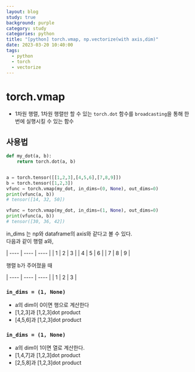 ```yaml
---
layout: blog
study: true
background: purple
category: study
categories: python
title: "[python] torch.vmap, np.vectorize(with axis,dim)"
date: 2023-03-20 10:40:00
tags:
  - python
  - torch
  - vectorize
---
```


# torch.vmap

- 1차원 행렬, 1차원 행렬만 할 수 있는 `torch.dot` 함수를 `broadcasting`을 통해 한 번에 실행시킬 수 있는 함수

## 사용법

```python
def my_dot(a, b):
    return torch.dot(a, b)


a = torch.tensor([[1,2,3],[4,5,6],[7,8,9]])
b = torch.tensor([1,2,3])
vfunc = torch.vmap(my_dot, in_dims=(0, None), out_dims=0)
print(vfunc(a, b))
# tensor([14, 32, 50])

vfunc = torch.vmap(my_dot, in_dims=(1, None), out_dims=0)
print(vfunc(a, b))
# tensor([30, 36, 42])
```

in_dims 는 np와 dataframe의 axis와 같다고 볼 수 있다.  
다음과 같이 행렬 a와,

| ---- | ---- | ---- |
| 1 | 2 | 3 |
| 4 | 5 | 6 |
| 7 | 8 | 9 |

행렬 b가 주어졌을 때

| ---- | ---- | ---- |
| 1 | 2 | 3 |

### `in_dims = (1, None)`

- a의 dim이 0이면 행으로 계산한다
- [1,2,3]과 [1,2,3]dot product
- [4,5,6]과 [1,2,3]dot product

### `in_dims = (1, None)`

- a의 dim이 1이면 열로 계산한다.
- [1,4,7]과 [1,2,3]dot product
- [2,5,8]과 [1,2,3]dot product
